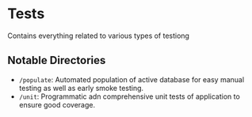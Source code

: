 # Tests

Contains everything related to various types of testiong

## Notable Directories
- `/populate`: Automated population of active database for easy manual testing as well as early smoke testing.
- `/unit`: Programmatic adn comprehensive unit tests of application to ensure good coverage.